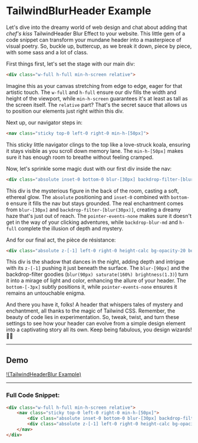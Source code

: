 # TailwindBlurHeader Example

Let's dive into the dreamy world of web design and chat about adding that *chef's kiss* TailwindHeader Blur Effect to your website. This little gem of a code snippet can transform your mundane header into a masterpiece of visual poetry. So, buckle up, buttercup, as we break it down, piece by piece, with some sass and a lot of class.

First things first, let's set the stage with our main div:

```html
<div class="w-full h-full min-h-screen relative">
```

Imagine this as your canvas stretching from edge to edge, eager for that artistic touch. The `w-full` and `h-full` ensure our div fills the width and height of the viewport, while `min-h-screen` guarantees it's at least as tall as the screen itself. The `relative` part? That's the secret sauce that allows us to position our elements just right within this div.

Next up, our navigator steps in:

```html
<nav class="sticky top-0 left-0 right-0 min-h-[50px]">
```

This sticky little navigator clings to the top like a love-struck koala, ensuring it stays visible as you scroll down memory lane. The `min-h-[50px]` makes sure it has enough room to breathe without feeling cramped.

Now, let's sprinkle some magic dust with our first div inside the nav:

```html
<div class="absolute inset-0 bottom-0 blur-[30px] backdrop-filter-[blur(30px)] pointer-events-none backdrop-blur-md h-full"></div>
```

This div is the mysterious figure in the back of the room, casting a soft, ethereal glow. The `absolute` positioning and `inset-0` combined with `bottom-0` ensure it fills the nav but stays grounded. The real enchantment comes from `blur-[30px]` and `backdrop-filter-[blur(30px)]`, creating a dreamy haze that's just out of reach. The `pointer-events-none` makes sure it doesn't get in the way of your clicking adventures, while `backdrop-blur-md` and `h-full` complete the illusion of depth and mystery.

And for our final act, the pièce de résistance:

```html
<div class="absolute z-[-1] left-0 right-0 height-calc bg-opacity-20 bottom-[-3px] blur-[90px] saturate-160 brightness-[1.3] backdrop-filter-[blur(90px) saturate(160%) brightness(1.3)] pointer-events-none backdrop-blur-3xl h-2"></div>
```

This div is the shadow that dances in the night, adding depth and intrigue with its `z-[-1]` pushing it just beneath the surface. The `blur-[90px]` and the backdrop-filter goodies (`blur(90px) saturate(160%) brightness(1.3)`) turn it into a mirage of light and color, enhancing the allure of your header. The `bottom-[-3px]` subtly positions it, while `pointer-events-none` ensures it remains an untouchable enigma.

And there you have it, folks! A header that whispers tales of mystery and enchantment, all thanks to the magic of Tailwind CSS. Remember, the beauty of code lies in experimentation. So, tweak, twist, and turn these settings to see how your header can evolve from a simple design element into a captivating story all its own. Keep being fabulous, you design wizards! 🎨💫

---

## Demo



[!(TailwindHeaderBlur Example)](https://github.com/Durgaprasad-Budhwani/TailwindBlurHeader/assets/993962/7f6d75ed-bdf7-4fe1-8b0d-2f541cd4e1e2)



---
### Full Code Snippet:

```html
<div class="w-full h-full min-h-screen relative">
	<nav class="sticky top-0 left-0 right-0 min-h-[50px]">
		<div class="absolute inset-0 bottom-0 blur-[30px] backdrop-filter-[blur(30px)] pointer-events-none backdrop-blur-md h-full"></div>
		<div class="absolute z-[-1] left-0 right-0 height-calc bg-opacity-20 bottom-[-3px] blur-[90px] saturate-160 brightness-[1.3] backdrop-filter-[blur(90px) saturate(160%) brightness(1.3)] pointer-events-none backdrop-blur-3xl h-2"></div>
	</nav>
</div>
```


